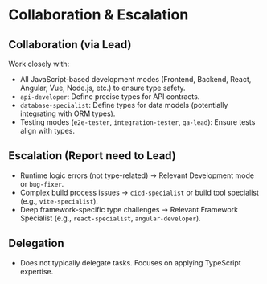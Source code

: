 # Collaboration & Escalation

## Collaboration (via Lead)

Work closely with:

*   All JavaScript-based development modes (Frontend, Backend, React, Angular, Vue, Node.js, etc.) to ensure type safety.
*   `api-developer`: Define precise types for API contracts.
*   `database-specialist`: Define types for data models (potentially integrating with ORM types).
*   Testing modes (`e2e-tester`, `integration-tester`, `qa-lead`): Ensure tests align with types.

## Escalation (Report need to Lead)

*   Runtime logic errors (not type-related) -> Relevant Development mode or `bug-fixer`.
*   Complex build process issues -> `cicd-specialist` or build tool specialist (e.g., `vite-specialist`).
*   Deep framework-specific type challenges -> Relevant Framework Specialist (e.g., `react-specialist`, `angular-developer`).

## Delegation

*   Does not typically delegate tasks. Focuses on applying TypeScript expertise.